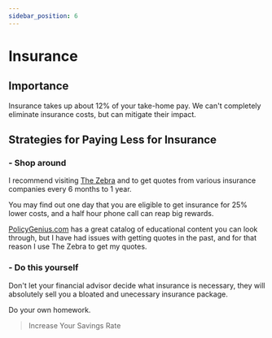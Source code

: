 ```yaml
---
sidebar_position: 6
---
```


# Insurance

## Importance

Insurance takes up about 12% of your take-home pay. We can't completely eliminate insurance costs, but can mitigate their impact.


## Strategies for Paying Less for Insurance


### - Shop around

I recommend visiting [The Zebra](https://www.thezebra.com/) and to get quotes from various insurance companies every 6 months to 1 year. 

You may find out one day that you are eligible to get insurance for 25% lower costs, and a half hour phone call can reap big rewards.

[PolicyGenius.com](https://www.policygenius.com/) has a great catalog of educational content you can look through, but I have had issues with getting quotes in the past, and for that reason I use The Zebra to get my quotes.

### - Do this yourself

Don't let your financial advisor decide what insurance is necessary, they will absolutely sell you a bloated and unecessary insurance package. 

Do your own homework.

>Increase Your Savings Rate